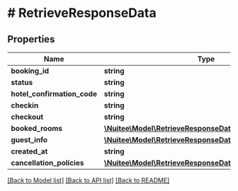 # # RetrieveResponseData

## Properties

Name | Type | Description | Notes
------------ | ------------- | ------------- | -------------
**booking_id** | **string** |  | [optional]
**status** | **string** |  | [optional]
**hotel_confirmation_code** | **string** |  | [optional]
**checkin** | **string** |  | [optional]
**checkout** | **string** |  | [optional]
**booked_rooms** | [**\Nuitee\Model\RetrieveResponseDataBookedRoomsInner[]**](RetrieveResponseDataBookedRoomsInner.md) |  | [optional]
**guest_info** | [**\Nuitee\Model\RetrieveResponseDataGuestInfo**](RetrieveResponseDataGuestInfo.md) |  | [optional]
**created_at** | **string** |  | [optional]
**cancellation_policies** | [**\Nuitee\Model\RetrieveResponseDataCancellationPolicies**](RetrieveResponseDataCancellationPolicies.md) |  | [optional]

[[Back to Model list]](../../README.md#models) [[Back to API list]](../../README.md#endpoints) [[Back to README]](../../README.md)
